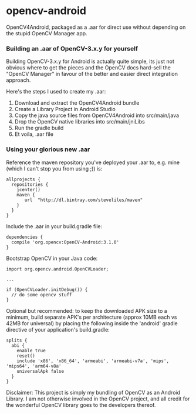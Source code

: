 # opencv-android

OpenCV4Android, packaged as a .aar for direct use without depending on the stupid OpenCV Manager app.

### Building an .aar of OpenCV-3.x.y for yourself

Building OpenCV-3.x.y for Android is actually quite simple, its just not obvious where to get the pieces and the OpenCV docs hard-sell the "OpenCV Manager" in favour of the better and easier direct integration approach.

Here's the steps I used to create my .aar:

1. Download and extract the OpenCV4Android bundle
2. Create a Library Project in Android Studio
3. Copy the java source files from OpenCV4Android into src/main/java
4. Drop the OpenCV native libraries into src/main/jniLibs
5. Run the gradle build
6. Et voila, .aar file

### Using your glorious new .aar

Reference the maven repository you've deployed your .aar to, e.g. mine (which I can't stop you from using ;)) is:

    allprojects {
      repositories {
        jcenter()
        maven {
           url  "http://dl.bintray.com/steveliles/maven" 
        }
      }
    }

Include the .aar in your build.gradle file:

    dependencies {
      compile 'org.opencv:OpenCV-Android:3.1.0'
    }
    
Bootstrap OpenCV in your Java code:
    
    import org.opencv.android.OpenCVLoader;
    
    ...
    
    if (OpenCVLoader.initDebug()) {
      // do some opencv stuff
    }

Optional but recommended: to keep the downloaded APK size to a minimum, build separate APK's per architecture (approx 10MB each vs 42MB for universal) by placing the following inside the 'android' gradle directive of your application's build.gradle:

    splits {
      abi {
        enable true
        reset()
        include 'x86', 'x86_64', 'armeabi', 'armeabi-v7a', 'mips', 'mips64', 'arm64-v8a'
        universalApk false
      }
    }

Disclaimer: This project is simply my bundling of OpenCV as an Android Library. I am not otherwise involved in the OpenCV project, and all credit for the wonderful OpenCV library goes to the developers thereof.







